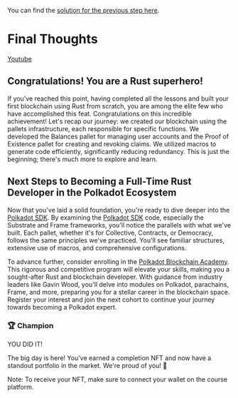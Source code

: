 You can find the [solution for the previous step here](https://gist.github.com/nomadbitcoin/b229be16c47c0091bf29046cfd0865de).

# Final Thoughts

[Youtube](https://www.youtube.com/watch?v=c1hWHQldpPg)

## Congratulations! You are a Rust superhero!

If you’ve reached this point, having completed all the lessons and built your first blockchain using Rust from scratch, you are among the elite few who have accomplished this feat. Congratulations on this incredible achievement! Let's recap our journey: we created our blockchain using the pallets infrastructure, each responsible for specific functions. We developed the Balances pallet for managing user accounts and the Proof of Existence pallet for creating and revoking claims. We utilized macros to generate code efficiently, significantly reducing redundancy. This is just the beginning; there's much more to explore and learn.

## Next Steps to Becoming a Full-Time Rust Developer in the Polkadot Ecosystem

Now that you've laid a solid foundation, you're ready to dive deeper into the [Polkadot SDK](https://github.com/paritytech/polkadot-sdk). By examining the [Polkadot SDK](https://github.com/paritytech/polkadot-sdk) code, especially the Substrate and Frame frameworks, you'll notice the parallels with what we've built. Each pallet, whether it's for Collective, Contracts, or Democracy, follows the same principles we've practiced. You'll see familiar structures, extensive use of macros, and comprehensive configurations. 

To advance further, consider enrolling in the [Polkadot Blockchain Academy](https://polkadot.network/development/blockchain-academy/). This rigorous and competitive program will elevate your skills, making you a sought-after Rust and blockchain developer. With guidance from industry leaders like Gavin Wood, you'll delve into modules on Polkadot, parachains, Frame, and more, preparing you for a stellar career in the blockchain space. Register your interest and join the next cohort to continue your journey towards becoming a Polkadot expert.

### 🏆 Champion
YOU DID IT!

The big day is here! You've earned a completion NFT and now have a standout portfolio in the market. We're proud of you! 🎉

Note: To receive your NFT, make sure to connect your wallet on the course platform.
